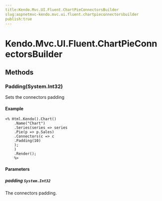 ```yaml
---
title:Kendo.Mvc.UI.Fluent.ChartPieConnectorsBuilder
slug:aspnetmvc-kendo.mvc.ui.fluent.chartpieconnectorsbuilder
publish:true
---
```


# Kendo.Mvc.UI.Fluent.ChartPieConnectorsBuilder

## Methods

### Padding(System.Int32)
Sets the connectors padding

#### Example
    <% Html.Kendo().Chart()
        .Name("Chart")
        .Series(series => series
        .Pie(p => p.Sales)
        .Connectors(c => c
        .Padding(10)
        );
        )
        .Render();
        %>

#### Parameters

##### padding `System.Int32`
The connectors padding.